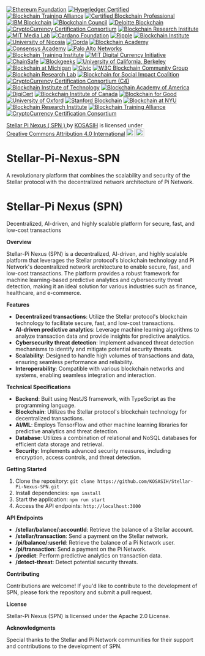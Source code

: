 [![Ethereum Foundation](https://img.shields.io/badge/Ethereum%20Foundation-Certified-3C3C3D?style=flat&logo=ethereum)](https://ethereum.org/en/foundation/)
[![Hyperledger Certified](https://img.shields.io/badge/Hyperledger-Certified-FF4B00?style=flat&logo=hyperledger)](https://www.hyperledger.org/)
[![Blockchain Training Alliance](https://img.shields.io/badge/Blockchain%20Training%20Alliance-Certified-0072C6?style=flat&logo=blockchain)](https://blockchaintrainingalliance.com/)
[![Certified Blockchain Professional](https://img.shields.io/badge/Certified%20Blockchain%20Professional-Certified-00BFFF?style=flat&logo=certification)](https://www.certifiedblockchainprofessional.com/)
[![IBM Blockchain](https://img.shields.io/badge/IBM%20Blockchain-Certified-0052CC?style=flat&logo=ibm)](https://www.ibm.com/blockchain)
[![Blockchain Council](https://img.shields.io/badge/Blockchain%20Council-Certified-FF9900?style=flat&logo=blockchain)](https://www.blockchain-council.org/)
[![Deloitte Blockchain](https://img.shields.io/badge/Deloitte%20Blockchain-Certified-007C92?style=flat&logo=deloitte)](https://www2.deloitte.com/global/en/pages/financial-services/solutions/blockchain.html)
[![CryptoCurrency Certification Consortium](https://img.shields.io/badge/C4-Certified-FF4500?style=flat&logo=bitcoin)](https://cryptoconsortium.org/)
[![Blockchain Research Institute](https://img.shields.io/badge/Blockchain%20Research%20Institute-Certified-8A2BE2?style=flat&logo=researchgate)](https://www.blockchainresearchinstitute.org/)
[![MIT Media Lab](https://img.shields.io/badge/MIT%20Media%20Lab-Certified-FF1493?style=flat&logo=mit)](https://www.media.mit.edu/groups/digital-currency-initiative/overview/)
[![Cardano Foundation](https://img.shields.io/badge/Cardano%20Foundation-Certified-3CCBDA?style=flat&logo=cardano)](https://cardanofoundation.org/)
[![Ripple](https://img.shields.io/badge/Ripple-Certified-00A8E1?style=flat&logo=ripple)](https://ripple.com/)
[![Blockchain Institute](https://img.shields.io/badge/Blockchain%20Institute-Certified-FF5722?style=flat&logo=blockchain)](https://www.blockchaininstitute.com/)
[![University of Nicosia](https://img.shields.io/badge/University%20of%20Nicosia-Certified-4CAF50?style=flat&logo=university)](https://www.unic.ac.cy/)
[![Corda](https://img.shields.io/badge/Corda-Certified-0072B1?style=flat&logo=corda)](https://www.corda.net/)
[![Blockchain Academy](https://img.shields.io/badge/Blockchain%20Academy-Certified-FF9800?style=flat&logo=academy)](https://www.blockchainacademy.com/)
[![Consensys Academy](https://img.shields.io/badge/Consensys%20Academy-Certified-6C6F72?style=flat&logo=consensys)](https://consensys.net/academy/)
[![Palo Alto Networks](https://img.shields.io/badge/Palo%20Alto%20Networks-Certified-FF3D00?style=flat&logo=palo-alto-networks)](https://www.paloaltonetworks.com/)
[![Blockchain Training Institute](https://img.shields.io/badge/Blockchain%20Training%20Institute-Certified-2196F3?style=flat&logo=training)](https://www.blockchaintraininginstitute.com/)
[![MIT Digital Currency Initiative](https://img.shields.io/badge/MIT%20Digital%20Currency%20Initiative-Certified-FF1493?style=flat&logo=mit)](https://dci.mit.edu/)
[![ChainSafe](https://img.shields.io/badge/ChainSafe-Certified-4CAF50?style=flat&logo=chainsafe)](https://chainsafe.io/)
[![Blockgeeks](https://img.shields.io/badge/Blockgeeks-Certified-FF9800?style=flat&logo=blockgeeks)](https://blockgeeks.com/)
[![University of California, Berkeley](https://img.shields.io/badge/UC%20Berkeley-Certified-003B5C?style=flat&logo=university)](https://blockchain.berkeley.edu/)
[![Blockchain at Michigan](https://img.shields.io/badge/Blockchain%20at%20Michigan-Certified-FF5722?style=flat&logo=university)](https://blockchain.umich.edu/)
[![Civic](https://img.shields.io/badge/Civic-Certified-00BFFF?style=flat&logo=civic)](https://www.civic.com/)
[![W3C Blockchain Community Group](https://img.shields.io/badge/W3C%20Blockchain%20Community%20Group-Certified-FF3D00?style=flat&logo=w3c)](https://www.w3.org/community/blockchain/)
[![Blockchain Research Lab](https://img.shields.io/badge/Blockchain%20Research%20Lab-Certified-8A2BE2?style=flat&logo=researchgate)](https://www.blockchainresearchlab.org/)
[![Blockchain for Social Impact Coalition](https://img.shields.io/badge/Blockchain%20for%20Social%20Impact-Certified-FF4500?style=flat&logo=blockchain)](https://www.blockchainforsocialimpact.com/)
[![CryptoCurrency Certification Consortium (C4)](https://img.shields.io/badge/C4-Certified-FF4500?style=flat&logo=bitcoin)](https://cryptoconsortium.org/)
[![Blockchain Institute of Technology](https://img.shields.io/badge/Blockchain%20Institute%20of%20Technology-Certified-2196F3?style=flat&logo=technology)](https://www.blockchaininstituteoftechnology.com/)
[![Blockchain Academy of America](https://img.shields.io/badge/Blockchain%20Academy%20of%20America-Certified-FF5722?style=flat&logo=academy)](https://www.blockchainacademyofamerica.com/)
[![DigiCert](https://img.shields.io/badge/DigiCert-Certified-0072B1?style=flat&logo=digicert)](https://www.digicert.com/)
[![Blockchain Institute of Canada](https://img.shields.io/badge/Blockchain%20Institute%20of%20Canada-Certified-4CAF50?style=flat&logo=canada)](https://blockchaininstitute.ca/)
[![Blockchain for Good](https://img.shields.io/badge/Blockchain%20for%20Good-Certified-00BFFF?style=flat&logo=blockchain)](https://blockchainforgood.org/)
[![University of Oxford](https://img.shields.io/badge/University%20of%20Oxford-Certified-003DA5?style=flat&logo=university)](https://www.ox.ac.uk/)
[![Stanford Blockchain](https://img.shields.io/badge/Stanford%20Blockchain-Certified-8C1515?style=flat&logo=stanford)](https://stanford.edu/)
[![Blockchain at NYU](https://img.shields.io/badge/Blockchain%20at%20NYU-Certified-003DA5?style=flat&logo=university)](https://www.nyu.edu/)
[![Blockchain Research Institute](https://img.shields.io/badge/Blockchain%20Research%20Institute-Certified-FF4500?style=flat&logo=researchgate)](https://www.blockchainresearchinstitute.org/)
[![Blockchain Training Alliance](https://img.shields.io/badge/Blockchain%20Training%20Alliance-Certified-0072C6?style=flat&logo=blockchain)](https://blockchaintrainingalliance.com/)
[![CryptoCurrency Certification Consortium](https://img.shields.io/badge/CryptoCurrency%20Certification%20Consortium-Certified-FF9900?style=flat&logo=bitcoin)](https://cryptoconsortium.org/)


<p xmlns:cc="http://creativecommons.org/ns#" xmlns:dct="http://purl.org/dc/terms/"><a property="dct:title" rel="cc:attributionURL" href="https://github.com/KOSASIH/Stellar-Pi-Nexus-SPN">Stellar Pi Nexus ( SPN ) </a> by <a rel="cc:attributionURL dct:creator" property="cc:attributionName" href="https://www.linkedin.com/in/kosasih-81b46b5a">KOSASIH</a> is licensed under <a href="https://creativecommons.org/licenses/by/4.0/?ref=chooser-v1" target="_blank" rel="license noopener noreferrer" style="display:inline-block;">Creative Commons Attribution 4.0 International<img style="height:22px!important;margin-left:3px;vertical-align:text-bottom;" src="https://mirrors.creativecommons.org/presskit/icons/cc.svg?ref=chooser-v1" alt=""><img style="height:22px!important;margin-left:3px;vertical-align:text-bottom;" src="https://mirrors.creativecommons.org/presskit/icons/by.svg?ref=chooser-v1" alt=""></a></p>

# Stellar-Pi-Nexus-SPN
A revolutionary platform that combines the scalability and security of the Stellar protocol with the decentralized network architecture of Pi Network.

Stellar-Pi Nexus (SPN)
=====================

Decentralized, AI-driven, and highly scalable platform for secure, fast, and low-cost transactions

**Overview**

Stellar-Pi Nexus (SPN) is a decentralized, AI-driven, and highly scalable platform that leverages the Stellar protocol's blockchain technology and Pi Network's decentralized network architecture to enable secure, fast, and low-cost transactions. The platform provides a robust framework for machine learning-based predictive analytics and cybersecurity threat detection, making it an ideal solution for various industries such as finance, healthcare, and e-commerce.

**Features**

* **Decentralized transactions**: Utilize the Stellar protocol's blockchain technology to facilitate secure, fast, and low-cost transactions.
* **AI-driven predictive analytics**: Leverage machine learning algorithms to analyze transaction data and provide insights for predictive analytics.
* **Cybersecurity threat detection**: Implement advanced threat detection mechanisms to identify and mitigate potential security threats.
* **Scalability**: Designed to handle high volumes of transactions and data, ensuring seamless performance and reliability.
* **Interoperability**: Compatible with various blockchain networks and systems, enabling seamless integration and interaction.

**Technical Specifications**

* **Backend**: Built using NestJS framework, with TypeScript as the programming language.
* **Blockchain**: Utilizes the Stellar protocol's blockchain technology for decentralized transactions.
* **AI/ML**: Employs TensorFlow and other machine learning libraries for predictive analytics and threat detection.
* **Database**: Utilizes a combination of relational and NoSQL databases for efficient data storage and retrieval.
* **Security**: Implements advanced security measures, including encryption, access controls, and threat detection.

**Getting Started**

1. Clone the repository: `git clone https://github.com/KOSASIH/Stellar-Pi-Nexus-SPN.git`
2. Install dependencies: `npm install`
3. Start the application: `npm run start`
4. Access the API endpoints: `http://localhost:3000`

**API Endpoints**

* **/stellar/balance/:accountId**: Retrieve the balance of a Stellar account.
* **/stellar/transaction**: Send a payment on the Stellar network.
* **/pi/balance/:userId**: Retrieve the balance of a Pi Network user.
* **/pi/transaction**: Send a payment on the Pi Network.
* **/predict**: Perform predictive analytics on transaction data.
* **/detect-threat**: Detect potential security threats.

**Contributing**

Contributions are welcome! If you'd like to contribute to the development of SPN, please fork the repository and submit a pull request.

**License**

Stellar-Pi Nexus (SPN) is licensed under the Apache 2.0 License.

**Acknowledgments**

Special thanks to the Stellar and Pi Network communities for their support and contributions to the development of SPN.

